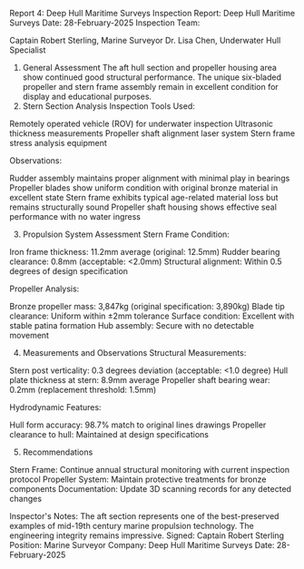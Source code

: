 Report 4: Deep Hull Maritime Surveys
Inspection Report: Deep Hull Maritime Surveys
Date: 28-February-2025
Inspection Team:

Captain Robert Sterling, Marine Surveyor
Dr. Lisa Chen, Underwater Hull Specialist

1. General Assessment
The aft hull section and propeller housing area show continued good structural performance. The unique six-bladed propeller and stern frame assembly remain in excellent condition for display and educational purposes.
2. Stern Section Analysis
Inspection Tools Used:

Remotely operated vehicle (ROV) for underwater inspection
Ultrasonic thickness measurements
Propeller shaft alignment laser system
Stern frame stress analysis equipment

Observations:

Rudder assembly maintains proper alignment with minimal play in bearings
Propeller blades show uniform condition with original bronze material in excellent state
Stern frame exhibits typical age-related material loss but remains structurally sound
Propeller shaft housing shows effective seal performance with no water ingress

3. Propulsion System Assessment
Stern Frame Condition:

Iron frame thickness: 11.2mm average (original: 12.5mm)
Rudder bearing clearance: 0.8mm (acceptable: <2.0mm)
Structural alignment: Within 0.5 degrees of design specification

Propeller Analysis:

Bronze propeller mass: 3,847kg (original specification: 3,890kg)
Blade tip clearance: Uniform within ±2mm tolerance
Surface condition: Excellent with stable patina formation
Hub assembly: Secure with no detectable movement

4. Measurements and Observations
Structural Measurements:

Stern post verticality: 0.3 degrees deviation (acceptable: <1.0 degree)
Hull plate thickness at stern: 8.9mm average
Propeller shaft bearing wear: 0.2mm (replacement threshold: 1.5mm)

Hydrodynamic Features:

Hull form accuracy: 98.7% match to original lines drawings
Propeller clearance to hull: Maintained at design specifications

5. Recommendations

Stern Frame: Continue annual structural monitoring with current inspection protocol
Propeller System: Maintain protective treatments for bronze components
Documentation: Update 3D scanning records for any detected changes

Inspector's Notes: The aft section represents one of the best-preserved examples of mid-19th century marine propulsion technology. The engineering integrity remains impressive.
Signed:
Captain Robert Sterling
Position: Marine Surveyor
Company: Deep Hull Maritime Surveys
Date: 28-February-2025